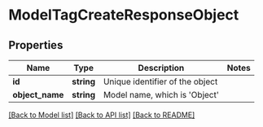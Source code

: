 # ModelTagCreateResponseObject

## Properties
Name | Type | Description | Notes
------------ | ------------- | ------------- | -------------
**id** | **string** | Unique identifier of the object | 
**object_name** | **string** | Model name, which is &#x27;Object&#x27; | 

[[Back to Model list]](../../README.md#documentation-for-models) [[Back to API list]](../../README.md#documentation-for-api-endpoints) [[Back to README]](../../README.md)

